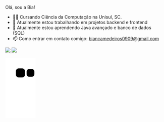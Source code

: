 Olá, sou a Bia!

- 🧑‍💻 Cursando Ciência da Computação na Unisul, SC.
- 🔭 Atualmente estou trabalhando em projetos backend e frontend
- 🌱 Atualmente estou aprendendo Java avançado e banco de dados (SQL)
- 📫 Como entrar em contato comigo: biancamedeiros0909@gmail.com


<div>
<a href="https://github.com/bianca0909">
<img height="180em" src="https://github-readme-stats.vercel.app/api?username=Bianca0909&show_icons=true&theme=dracula&include_all_commits=true&count_private=true"/>
<img height="180em" src="https://github-readme-stats.vercel.app/api/top-langs/?username=Bianca0909&layout=compact&langs_count=7&theme=dracula"/>
</div>

<gif src="https://tenor.com/view/bobs-burger-tina-belcher-fire-rage-louise-gif-12660998"/>

<div> 
 
 ![Snake animation](https://github.com/iroussenq/iroussenq/blob/output/github-contribution-grid-snake.svg)
 
</div>

  
